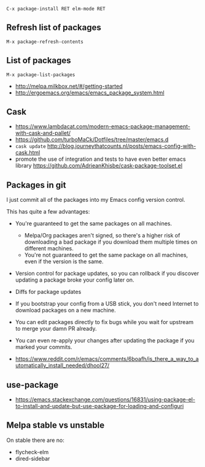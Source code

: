 
`C-x package-install RET elm-mode RET`

## Refresh list of packages

`M-x package-refresh-contents`

## List of packages

`M-x package-list-packages`

- http://melpa.milkbox.net/#/getting-started
- http://ergoemacs.org/emacs/emacs_package_system.html

## Cask

- https://www.lambdacat.com/modern-emacs-package-management-with-cask-and-pallet/
- https://github.com/turboMaCk/Dotfiles/tree/master/emacs.d
- `cask update` http://blog.journeythatcounts.nl/posts/emacs-config-with-cask.html
- promote the use of integration and tests to have even better emacs library https://github.com/AdrieanKhisbe/cask-package-toolset.el

## Packages in git

I just commit all of the packages into my Emacs config version control.

This has quite a few advantages:

- You're guaranteed to get the same packages on all machines.
  - Melpa/Org packages aren't signed, so there's a higher risk of downloading a bad package if you download them multiple times on different machines.
  - You're not guaranteed to get the same package on all machines, even if the version is the same.
- Version control for package updates, so you can rollback if you discover updating a package broke your config later on.
- Diffs for package updates
- If you bootstrap your config from a USB stick, you don't need Internet to download packages on a new machine.
- You can edit packages directly to fix bugs while you wait for upstream to merge your damn PR already.
- You can even re-apply your changes after updating the package if you marked your commits.

- https://www.reddit.com/r/emacs/comments/6boafh/is_there_a_way_to_automatically_install_needed/dhool27/


## use-package

- https://emacs.stackexchange.com/questions/16831/using-package-el-to-install-and-update-but-use-package-for-loading-and-configuri

## Melpa stable vs unstable

On stable there are no:
  - flycheck-elm
  - dired-sidebar